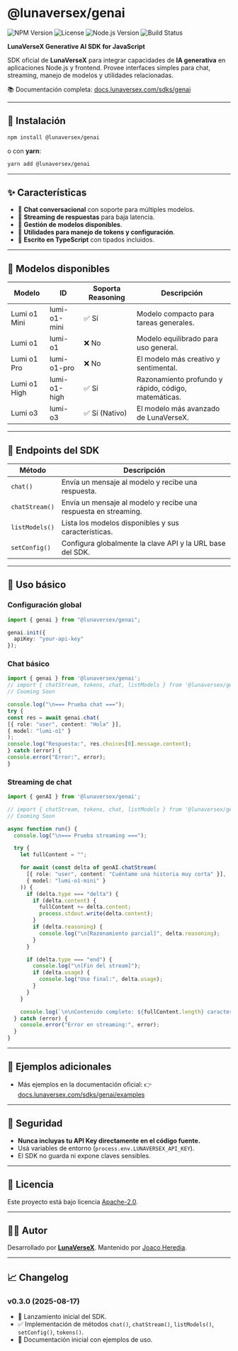 # @lunaversex/genai

![NPM Version](https://img.shields.io/npm/v/@lunaversex/genai)
![License](https://img.shields.io/npm/l/@lunaversex/genai)
![Node.js Version](https://img.shields.io/node/v/@lunaversex/genai)
![Build Status](https://img.shields.io/github/actions/workflow/status/lunaversex/genai-sdk-js/ci.yml?branch=main)

**LunaVerseX Generative AI SDK for JavaScript**

SDK oficial de **LunaVerseX** para integrar capacidades de **IA generativa** en aplicaciones Node.js y frontend.
Provee interfaces simples para chat, streaming, manejo de modelos y utilidades relacionadas.

📚 Documentación completa: [docs.lunaversex.com/sdks/genai](https://docs.lunaversex.com/sdks/genai)

---

## 🚀 Instalación

```bash
npm install @lunaversex/genai
```

o con **yarn**:

```bash
yarn add @lunaversex/genai
```

---

## ✨ Características

* 🔹 **Chat conversacional** con soporte para múltiples modelos.
* 🔹 **Streaming de respuestas** para baja latencia.
* 🔹 **Gestión de modelos disponibles**.
* 🔹 **Utilidades para manejo de tokens y configuración**.
* 🔹 **Escrito en TypeScript** con tipados incluidos.

---

## 🧪 Modelos disponibles

| Modelo       | ID           | Soporta Reasoning | Descripción                                     |
| ------------ | ------------ | ---------------- | ----------------------------------------------- |
| Lumi o1 Mini | lumi-o1-mini | ✅ Sí             | Modelo compacto para tareas generales.          |
| Lumi o1      | lumi-o1      | ❌ No             | Modelo equilibrado para uso general.           |
| Lumi o1 Pro  | lumi-o1-pro  | ❌ No             | El modelo más creativo y sentimental.          |
| Lumi o1 High | lumi-o1-high | ✅ Sí             | Razonamiento profundo y rápido, código, matemáticas. |
| Lumi o3      | lumi-o3      | ✅ Sí (Nativo)    | El modelo más avanzado de LunaVerseX.          |

---

## 🧩 Endpoints del SDK

| Método         | Descripción                                                     |
| -------------- | --------------------------------------------------------------- |
| `chat()`       | Envía un mensaje al modelo y recibe una respuesta.              |
| `chatStream()` | Envía un mensaje al modelo y recibe una respuesta en streaming. |
| `listModels()` | Lista los modelos disponibles y sus características.            |
| `setConfig()`  | Configura globalmente la clave API y la URL base del SDK.       |

---

## 🔧 Uso básico

### Configuración global

```ts
import { genai } from "@lunaversex/genai";

genai.init({ 
  apiKey: "your-api-key"
});
```

### Chat básico

```ts
import { genai } from '@lunaversex/genai';
// import { chatStream, tokens, chat, listModels } from '@lunaversex/genai';
// Cooming Soon

console.log("\n=== Prueba chat ===");
try {
const res = await genai.chat(
[{ role: "user", content: "Hola" }],
{ model: "lumi-o1" }
);
console.log("Respuesta:", res.choices[0].message.content);
} catch (error) {
console.error("Error:", error);
}

```

### Streaming de chat

```ts
import { genAI } from '@lunaversex/genai';

// import { chatStream, tokens, chat, listModels } from '@lunaversex/genai';
// Cooming Soon

async function run() {
  console.log("\n=== Prueba streaming ===");

  try {
    let fullContent = "";

    for await (const delta of genAI.chatStream(
      [{ role: "user", content: "Cuéntame una historia muy corta" }],
      { model: "lumi-o1-mini" }
    )) {
      if (delta.type === "delta") {
        if (delta.content) {
          fullContent += delta.content;
          process.stdout.write(delta.content);
        }
        if (delta.reasoning) {
          console.log("\n[Razonamiento parcial]", delta.reasoning);
        }
      }

      if (delta.type === "end") {
        console.log("\n[Fin del stream]");
        if (delta.usage) {
          console.log("Uso final:", delta.usage);
        }
      }
    }

    console.log(`\n\nContenido completo: ${fullContent.length} caracteres`);
  } catch (error) {
    console.error("Error en streaming:", error);
  }
}
```

---

## 📄 Ejemplos adicionales

* Más ejemplos en la documentación oficial:
  👉 [docs.lunaversex.com/sdks/genai/examples](https://docs.lunaversex.com/sdks/genai/examples)

---

## 🔐 Seguridad

* **Nunca incluyas tu API Key directamente en el código fuente.**
* Usá variables de entorno (`process.env.LUNAVERSEX_API_KEY`).
* El SDK no guarda ni expone claves sensibles.

---

## 📜 Licencia

Este proyecto está bajo licencia [Apache-2.0](LICENSE).

---

## 🧑‍💻 Autor

Desarrollado por **[LunaVerseX](https://www.lunaversex.com)**.
Mantenido por [Joaco Heredia](https://github.com/joacoheredia).

---

## 📈 Changelog

### v0.3.0 (2025-08-17)

* 🎉 Lanzamiento inicial del SDK.
* ✅ Implementación de métodos `chat()`, `chatStream()`, `listModels()`, `setConfig()`, `tokens()`.
* 📝 Documentación inicial con ejemplos de uso.


